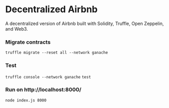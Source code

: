 Decentralized Airbnb
========

A decentralized version of Airbnb built with Solidity, Truffle, Open Zeppelin, and Web3.

### Migrate contracts
`truffle migrate --reset all --network ganache`

### Test
`truffle console --network ganache`
`test`

### Run on http://localhost:8000/
`node index.js 8000`
